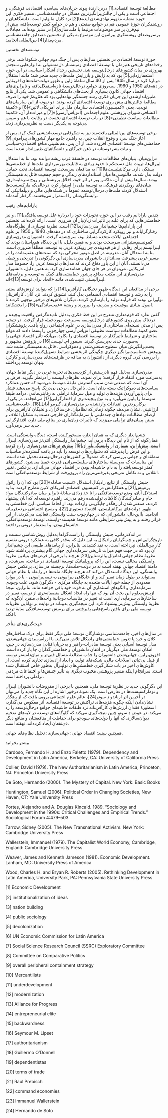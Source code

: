  مطالعهٔ توسعهٔ اقتصادی[1] دربردارندۀ پیوند جریان‌های سیاسی، اقتصادی، فرهنگی، و اجتماعی است و یکی از چالش‌برانگیزترین مسائل در جامعه‌شناسی. مسیر فکری این حوزه مشابه مفهوم نهادی‌شدن ایده‌ها[2] نزد کارل مانهایم است. دانشگاهیان و روشنفکران حوزهٔ عمومی هم در جوامع صنعتی و هم در جوامع کمتر توسعه‌یافته، بیش از نیم‌قرن بر سر موضوعات مرتبط با ملت‌سازی[3] در ستیز بوده‌اند. مجادلات پرسروصدای روشنفکری پیرامون این موضوع به یکی از نخستین مصدایق جامعه‌شناسی مردم‌مدار[4] بین‌المللی انجامید.

 توسعه‌های نخستین

 حوزهٔ توسعهٔ اقتصادی در نخستین سال‌های پس از جنگ دوم جهانی شکوفا شد. برخی رخدادهای تاریخی هم‌زمان با توسعۀ اقتصادی زمینه‌ساز دل‌مشغولی به ابزارهایی سنجش بهروزی در میان کشورهای درحال‌توسعه شد. نخستین رخداد آشکارا سیاسی در این حوزه استعمارزدایی[5] بود که به زایش و باززایش ملت‌های جدید منجر شد؛ مانند استقلال دوبارهٔ کره در سال 1945 پس از 40 سال سلطهٔ ژاپن و ظهور دولت-ملت‌های افریقایی در دهه‌های 1950 و 1960. سیه‌روزی جوامع درحال‌توسعهٔ تازه‌استقلال‌یافته‌ و نابرابری‌های اقتصاد جهانی کانون بسیاری از بحث‌های دانشگاهی و عمومی شد. یکی از نتایج طنین‌اندازشدن این جریان فکری رشد چشمگیر نهادهایی بود که همّ‌وغمّ خود را صرف مطالعهٔ چالش‌های پیش روی توسعهٔ اقتصادی کرده بودند. دو نمونه از این سازمان‌های نوپدید، یعنی «کمیسیون اقتصادی سازمان ملل برای امریکای لاتین»[6] و «کمیتۀ اکتشافی شورای پژوهشی علوم اجتماعی (اس‌اس‌آرسی)»[7] و میراث‌دار آن، «کمیتهٔ مطالعات سیاست تطبیقی»[8] در باب توسعۀ اقتصادی نخست در رقابت با هم و سپس بی‌توجه به یکدیگر دست به نظریه‌پردازی زدند.

 برخی توسعه‌های بین‌المللی بافت‌مند نیز به شکوفایی توسعه‌اندیشی کمک کرد. پس از آغاز جنگ سرد و وقوع انقلاب چین، به راهبرد جامع مهار کشورهای پیرامونی[9] خط‌مشی‌های توسعهٔ اقتصادی افزوده شد. از آن پس، هم‌نشینی منافع اقتصادی-سیاسی و نیات بشردوستانه در ذهن خبرگان و دانشگاهیان طنین‌انداز شده است.

 دراین‌میان، بنیان‌های مطالعات توسعه در فلسفهٔ غرب ریشه دوانده بود. بنا به استدلال لیبرال‌ها، ثروت ملل دست‌کم تا حدود زیادی به قابلیت بهره‌برداری ملت‌ها از خط‌مشی‌ها بستگی دارد. مرکانتیلیست‌ها[10] به مدافعان سرسخت توسعهٔ اقتصادی تحت حمایت دولت‌ بدل شدند. مالتوسی‌ها میان استانداردهای زندگی و حجم جمعیت قائل به همبستگی بودند. سال‌ها پیش از آن، ماکس وبر در اثر خود، اخلاق پروتستانی و روح سرمایه‌داری، بنیان‌های رویکردی فرهنگی به توسعهٔ ملی را استوار کرد، درحالی‌که مارکسیست‌ها استدلال کردند ملت‌های درحال‌توسعه عموماً در شبکه‌هایی مالی و دیپلماتیکی که وابستگی‌شان را استمرار می‌بخشند، گرفتار آمده‌اند.

پارادایم‌های رقیب

 چندین پارادایم رقیب در این حوزه تجویزات خود را دربارهٔ علل توسعه‌نیافتگی[11]، و نیز خط‌مشی‌هایی که برای غلبه بر تأثیرات زیان‌بار آن ضروری است، ارائه کرده‌اند. نخستین این پارادایم‌ها چشم‌انداز مدرن‌سازی[12] است. نظریهٔ نوسازی از نظرگاه‌های رفتارگرایانه و نیز رویکرد کارکردگرایی ساختاری که در دهه‌های 1940 و 1950 بر علوم اجتماعی ایالات متحده مسلط بود، سرچشمه گرفت. دانشوران مدرن‌سازی کمونیسم‌ستیزانی سرسخت بودند و به همین دلیل، با این دیدگاه هم‌داستان بودند که لیبرالیسم برای رهایی از هر قیدوبندی جز رویکرد غربی به توسعه، مطلقاً ضروری است. بنا به استدلال آنان، مدرنیته در اصل موتور محرکی بود که سنت‌های عقب‌مانده را در مسیر غربی پیشرفت می‌اندازد. دانشوران مدرن‌سازی این دگرگونی را تدریجی و خطی می‌دانستند. آنان از این باور دفاع کردند که مدل‌های توسعهٔ غربی را، خصوصاً مدل امریکایی، می‌توان در هر جای جهان همانندسازی کرد. به همین دلیل، دانشوران مدرن‌سازی این مکتب مدافع پرشور خط‌مشی‌های کمک به توسعه و برنامه‌های لیبرالیستی تثبیت‌شده، مانند «اتحاد برای توسعه[13]»اند.

 برخی از مدافعان این دیدگاه ظهور نخبگانی کارآفرین[14] را که بتوانند ارزش‌های سنتی را به رشد و توسعهٔ اقتصادی انضمامی بدل کنند، تشویق کردند. نزد آنان، کارآفرینان نوآورانی بودند که فرآیند تولید را بازسازی کردند. دیگران تلاش‌های درخور توجهی کردند تا اصول بنیادی موفقیت و مدرنیته را بپرورند و ریشهٔ «عقب‌ماندگی»[15] را بخشکانند.

 گفتن ندارد که قوم‌مداری مندرج در این خط فکری به‌دلیل نادیده‌گرفتن واقعیت پیچیده و دردناک پیش روی کشورهای درحال‌توسعه به‌سرعت موردحمله قرار گرفت. در نتیجه، پس از مدتی نسخه‌ای ساختاری از مدرن‌سازی در علوم اجتماعی رواج یافت. پژوهشگران عضو کمیتهٔ مطالعات سیاست تطبیقی اس‌اس‌آرسی چهارچوبی را بسط دادند که موانع ساختاری و شرایط تأثیرگذار در توسعهٔ اقتصادی را بکاود، بی‌آنکه تأثیر اقتصاد جهانی را به‌صورت جدی به‌پرسش گیرند. سیمور ام. لیپست[16] در پژوهش مشهور و بحث‌برانگیزش میان سطوح صنعتی‌شدن و دموکراسی، قائل به همبستگی مثبت شد. پژوهش حساسیت‌برانگیز دیگری چگونگی اثربخشی شرایط تسهیل‌کنندۀ توسعهٔ اقتصادی را بررسی کرد. گروه دیگری از دانشوران به مداقه در ظرفیت‌های مدرن‌سازی و کارکرد پنهان توسعه پرداختند.

مدرن‌سازی به‌دلیل فهم نادرستش از کژدیسی‌های تجربهٔ غربی در دیگر نقاط جهان، به‌سرعت مورد انتقاد قرار گرفت؛ برای نمونه، نظرهای لیپست را درنظر بگیرید. فرض بر آن است که صنعتی‌شدن سبب گسترش طبقهٔ متوسط می‌شود که حسن عملکرد سیاست‌های دموکراتیک بسته بدان است. بااین‌حال، برخی بی‌درنگ پاسخ می‌دهند فشار برای پایین‌آوردن هزینه‌های تولید و میل سرمایهٔ تراملی به رقابتی‌ماندن، درآمد طبقهٔ متوسط را پایین می‌آورد و به نوع پیچیده‌تری از اقتدارگرایی[17] می‌انجامد. در یکی از پرکاربردترین انتقادات واردشده بر مدرن‌سازی، گیرمو اُدانل[18]، جامعه‌شناسی آرژانتینی، نشان می‌دهد چگونه زمانی‌که نظامیان، فن‌سالاران، و نخبگان کارآفرین برای ارضای مطالبات نهادهای چندملیتی با سرمایه‌گذاران خارجی دست به تشکیل ائتلاف و بستن پیمان‌های تراملی می‌زنند که تأثیرات زیان‌باری در منافع ملی دارد، اقتدارگرایی جدید سر برمی‌آورد.

 چشم‌انداز دیگری که به همان اندازه مسحورکننده است، دیدگاه وابستگی است. همان‌گونه که از نام این دیدگاه برمی‌آید، چشم‌انداز وابستگی آنتی‌تز مدرن‌سازی لیبرال است. پیش‌ازاین، بسیاری از وابستگی‌باوران[19] پیش‌فرض‌های مدرن‌سازی را رد کردند و این فرض را پذیرفتند که دشواری‌های توسعه را باید در بافت گسترده‌تر مناسبات منطقه‌ای و جهانی بررسی کرد که معمولاً بر کشورهای درحال‌توسعه تحمیل شده است. این مناسبات که به‌وسیلۀ ساختارهای سلسله‌مراتبی قدرت حفظ می‌شود، کشورهای کمتر توسعه‌یافته را به دام حاشیه‌ای‌بودن در اقتصاد جهانی می‌اندازد. برعکس، تغییر انقلابی و نه تکامل تدریجی پذیرفتنی‌ترین راه برون‌رفت از شرایط توسعه‌نیافتگی است.

جنبش وابستگی از نتایج رادیکال استدلال «نسبت مبادله»[20] بود که آن را رائول پره‌بیش[21] و همکارانش در کمیسیون اقتصادی امریکای لاتین مطرح کردند. بنا به استدلال آنان، وضع توسعه‌نیافتگی را تا حد زیادی مبادلۀ نابرابر میان صادرکنندگان مواد خام و صادرکنندگان کالاهای تولیدشده رقم می‌زند. راهبرد توسعه‌ای که آنان پیشنهاد کردند، صنعتی‌شدن از رهگذر جایگزینی واردات بود. از لحاظ سیاسی، این خط‌مشی به ظهور دولت‌های مرکانتیلیستی، اقتصاد دستوری[22]، و بسیج اجتماعی مردم‌فریبانه انجامید. بااین‌حال، دانشورانی که در چهارچوب سنت وابستگی فعالیت می‌کردند، از این فراتر رفتند و به پیش‌بینی شرایطی مانند توسعهٔ همبسته-وابسته، توسعهٔ توسعه‌نیافتگی، حاشیه‌ای‌بودن، و استعمار درونی پرداختند.

 در اندک‌زمانی، جنبش وابستگی را راست‌گراها به‌دلیل روش‌شناسی سست و تاریخ‌گرایی‌اش و چپ‌گرایان رادیکال به این دلیل که به‌قدر کافی به عملکرد درونی تقسیم کار بین‌المللی نپرداخته است، به نقد کشیدند. بنابراین، از پیامدهای طبیعی این چشم‌انداز آن بود که در جهت فهم میراث تاریخی سرمایه‌داری جهانی گام بیشتری برداشته شود. نظریهٔ نظام جهانی امانوئل والرشتاین[23] هرچند با برخی از فرض‌های بنیادین نظریهٔ وابستگی مخالف نیست، این را که پروبلماتیک توسعهٔ اقتصادی در ساخت، سرشت، و دامنهٔ اقتصاد جهانی نهفته است نه در دولت-ملت‌ها، برجسته می‌سازد. برعکس جنبش وابستگی، این دیدگاه استدلال می‌کند که هرچند جایگاه ملت‌ها در رابطه با نظام جهانی می‌تواند در طول زمان تغییر کند و از جایگاهی پیرامونی به نیمه‌پیرامونی - یا در موارد معدودی از جمله خود ایالات متحده به جایگاه مرکزی - دگرگون شود، علت وجودی سرمایه‌داری و الگوهای استثماری آن به قوت خود باقی خواهند ماند. بنابراین، نتیجهٔ ازپیش‌معلوم این بحث آن بود که تنها راه ایجاد اشکال منصفانه‌تری از توسعه تغییر در ساختارهای سرمایه‌داری است نه تغییر در مناسبات دوجانبۀ واحدهای منفرد آن‌گونه که نظریهٔ وابستگی پیش‌تر پیشنهاد کرد. این نتیجه‌گیری بدبینانه در نهایت بر توانایی نظریات توسعه ملی برای یافتن پاسخ‌هایی پذیرفتنی برای پرسش توسعه‌نیافتگی سایۀ تردید افکند. 

جهت‌گیری‌های متأخر

در سال‌های اخیر، جامعه‌شناسی نوشتارگان توسعهٔ ملی دیگر فقط برای درک ساختارهای کلان و خرد یا تدوین خط‌مشی‌های رادیکال تلاش نمی‌کند. با ازراه‌رسیدن جهانی‌شدن، مدل توسعهٔ آسیایی یعنی توسعهٔ صادرات-راهبر و به‌جریان‌افتادن مدرن‌سازی در چین، امکان توسعهٔ ملی دیگربار در اذهان دانشوران و خط‌مشی‌گذاران جا باز کرده است. افزون‌براین، جهانی‌شدن دانشوران را جذب مطالعۀ مسائل فنی‌تر و میان‌دامنه‌تر توسعه از قبیل بی‌ثباتی اصلاحات مالی، شبکه‌های تولید، و ابعاد آزادسازی تجاری کرده است. از کاوش‌های اخیر در باب شکل‌گیری خط‌مشی‌های نولیبرال به‌طور خاص استقبال شده است. سرانجام اینکه مسیر پژوهشی محبوب دیگری به تأثیر جنبش‌ها و اجتماعات مردمی تراملی پرداخته است.

 این دگرگونی جدید در نظریۀ توسعهٔ ملی، همچنین با برخی از مفروضات دانشوران لیبرال و نومارکسیست‌ها در تعارض است. یک نمونهٔ درخور اشاره از این نگاه جدید را می‌توان در آخرین اثر ارناندو دِ سوتو[24]، عالم علوم اجتماعی پرویی یافت که از رهگذر نشان‌دادن اینکه چگونه هزینه‌های تراکنش در توسعۀ اقتصادی اثر معکوس می‌گذارد، اسطورهٔ فقدان ارزش‌های کارآفرینانه نزد طبقات حاشیه‌ای جوامع درحال‌توسعه را رد می‌کند. در عوض دِ سوتو چنین نتیجه‌گیری می‌کند که گلوگاه‌های توسعه در لایه‌های ضخیم دیوان‌سالاری که آنها را دولت‌های سودجو برای حفاظت از منافعشان و منافع دیگر ذی‌نفعان ایجاد کرده‌اند، نهفته است.

همچنین ببینید: اقتصاد جهانی؛ جهانی‌سازی؛ تحلیل نظام‌های جهانی.

 

بیشتر بخوانید

Cardoso, Fernando H. and Enzo Faletto (1979). Dependency and Development in Latin America, Berkeley, CA: University of California Press

Collier, David (1979). The New Authoritarianism in Latin America, Princeton, NJ: Princeton University Press

De Soto, Hernando (2000). The Mystery of Capital. New York: Basic Books

Huntington, Samuel (2006). Political Order in Changing Societies, New Haven, CT: Yale University Press

Portes, Alejandro and A. Douglas Kincaid. 1989. “Sociology and Development in the 1990s: Critical Challenges and Empirical Trends.” Sociological Forum 4:479–503

Tarrow, Sidney (2005). The New Transnational Activism. New York: Cambridge University Press

Wallerstein, Immanuel (1979). The Capitalist World Economy, Cambridge, England: Cambridge University Press

Weaver, James and Kenneth Jameson (1981). Economic Development. Lanham, MD: University Press of America

Wood, Charles H. and Bryan R. Roberts (2005). Rethinking Development in Latin America, University Park, PA: Pennsylvania State University Press

 [1] Economic Development 

 [2] institutionalization of ideas 

 [3] nation building

 [4] public sociology

 [5] decolonization

 [6] UN Economic Commission for Latin America

 [7] Social Science Research Council (SSRC) Exploratory Committee

 [8] Committee on Comparative Politics

[9] overall peripheral containment strategy

[10] Mercantilists

[11] underdevelopment

[12] modernization

[13] Alliance for Progress

[14] entrepreneurial elite

[15] backwardness

[16] Seymour M. Lipset

[17] authoritarianism

[18] Guillermo O’Donnell

[19] dependentistas

[20] terms of trade

[21] Raul Prebisch

[22] command economies

[23] Immanuel Wallerstein

[24] Hernando de Soto

 

 

 

 